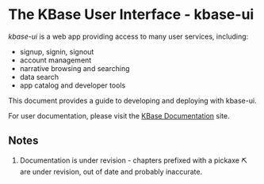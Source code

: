# The KBase User Interface - kbase-ui

*kbase-ui* is a web app providing access to many user services, including:

- signup, signin, signout
- account management
- narrative browsing and searching
- data search
- app catalog and developer tools

This document provides a guide to developing and deploying with kbase-ui.

For user documentation, please visit the [KBase Documentation](https://kbase.us) site.

## Notes

1. Documentation is under revision - chapters prefixed with a pickaxe ⛏ are under revision, out of date and probably inaccurate.